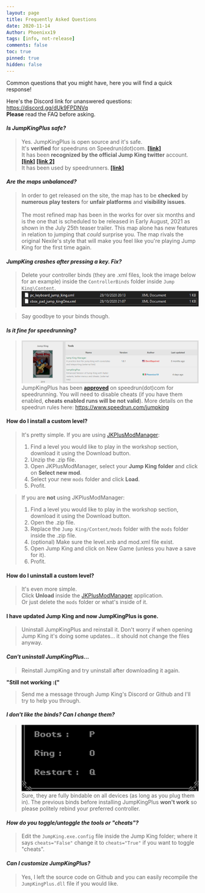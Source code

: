 ```yaml
---
layout: page
title: Frequently Asked Questions
date: 2020-11-14
Author: Phoenixx19
tags: [info, not-release]
comments: false
toc: true
pinned: true
hidden: false
---
```


Common questions that you might have, here you will find a quick response! <!-- more -->

Here's the Discord link for unanswered questions: https://discord.gg/dUk9FPDNVq
<br>**Please** read the FAQ before asking.

#### _Is JumpKingPlus safe?_
> Yes. JumpKingPlus is open source and it's safe.<br> It's **verified** for speedruns on Speedrun(dot)com. [**[link]**](https://www.speedrun.com/jumpking/resources)<br>It has been **recognized by the official Jump King twitter** account. [**[link]**](https://twitter.com/nexilegames/status/1325429701549027333) [**[link 2]**](https://twitter.com/nexilegames/status/1419312990705291268)<br>It has been used by speedrunners. [**[link]**]()

#### _Are the maps unbalanced?_
> In order to get released on the site, the map has to be **checked** by **numerous play testers** for **unfair platforms** and **visibility issues**.<br><br>The most refined map has been in the works for over six months and is the one that is scheduled to be released in Early August, 2021 as shown in the July 25th teaser trailer. This map alone has new features in relation to jumping that *could* surprise you. The map rivals the original Nexile's style that will make you feel like you're playing Jump King for the first time again.

#### _JumpKing crashes after pressing a key. Fix?_
> Delete your controller binds (they are .xml files, look the image below for an example) inside the `ControllerBinds` folder inside `Jump King\Content`.
![binds](https://raw.githubusercontent.com/Phoenixx19/JumpKingPlus/www/images/files.png)

> Say goodbye to your binds though.

#### _Is it fine for speedrunning?_
> ![tools](https://raw.githubusercontent.com/Phoenixx19/JumpKingPlus/www/images/tools.png)
JumpKingPlus has been [**approved**](https://phoenixx19.github.io/JumpKingPlus/speedrun) on speedrun(dot)com for speedrunning. You will need to disable cheats (if you have them enabled, **cheats enabled runs will be not valid**). More details on the speedrun rules here: https://www.speedrun.com/jumpking

#### How do I install a custom level?
>It's pretty simple. If you are using [JKPlusModManager](https://github.com/Phoenixx19/JumpKingPlus/releases/download/v1.2.0/JKPlusModManager-v0.1.0.exe):
> 1. Find a level you would like to play in the workshop section, download it using the Download button.
> 2. Unzip the .zip file.
> 3. Open JKPlusModManager, select your **Jump King folder** and click on **Select new mod**.
> 4. Select your new `mods` folder and click **Load**.
> 5. Profit.

> If you are **not** using JKPlusModManager:
> 1. Find a level you would like to play in the workshop section, download it using the Download button.
> 2. Open the .zip file.
> 3. Replace the `Jump King/Content/mods` folder with the `mods` folder inside the .zip file.
> 4. (optional) Make sure the level.xnb and mod.xml file exist.
> 5. Open Jump King and click on New Game (unless you have a save for it).
> 6. Profit.

#### How do I uninstall a custom level?
>It's even more simple.<br>Click **Unload** inside the [JKPlusModManager](https://github.com/Phoenixx19/JumpKingPlus/releases/download/v1.2.0/JKPlusModManager-v0.1.0.exe) application.<br>Or just delete the `mods` folder or what's inside of it.

#### I have updated Jump King and now JumpKingPlus is gone.
>Uninstall JumpKingPlus and reinstall it. Don't worry if when opening Jump King it's doing some updates... it should not change the files anyway.

#### _Can't uninstall JumpKingPlus..._
>Reinstall JumpKing and try uninstall after downloading it again.

__"Still not working :("__
>Send me a message through Jump King's Discord or Github and I'll try to help you through.

#### _I don't like the binds? Can I change them?_
>![Bind](https://raw.githubusercontent.com/Phoenixx19/JumpKingPlus/www/images/bind.png)
Sure, they are fully bindable on all devices (as long as you plug them in).
The previous binds before installing JumpKingPlus **won't work** so please politely rebind your preferred controller.

#### _How do you toggle/untoggle the tools or "cheats"?_
>Edit the `JumpKing.exe.config` file inside the Jump King folder; where it says `cheats="False"` change it to `cheats="True"` if you want to toggle "cheats".

#### _Can I customize JumpKingPlus?_
>Yes, I left the source code on Github and you can easily recompile the `JumpKingPlus.dll` file if you would like.